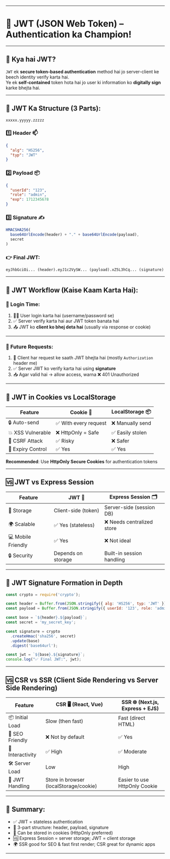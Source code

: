 
---

# 🔐 JWT (JSON Web Token) – Authentication ka Champion!

---

## 📌 Kya hai JWT?

`JWT` ek **secure token-based authentication** method hai jo server-client ke beech identity verify karta hai.  
Ye ek **self-contained** token hota hai jo user ki information ko **digitally sign** karke bhejta hai.

---

## 🧱 JWT Ka Structure (3 Parts):

```
xxxxx.yyyyy.zzzzz
```

### 1️⃣ Header 📫  
```json
{
  "alg": "HS256",
  "typ": "JWT"
}
```

### 2️⃣ Payload 📦  
```json
{
  "userId": "123",
  "role": "admin",
  "exp": 1712345678
}
```

### 3️⃣ Signature ✍️  
```js
HMACSHA256(
  base64UrlEncode(header) + "." + base64UrlEncode(payload), 
  secret
)
```

### 👉 Final JWT:
```
eyJhbGciOi... (header).eyJ1c2VySW... (payload).xZ5L3hCq... (signature)
```

---

## 🔄 JWT Workflow (Kaise Kaam Karta Hai):

### 🔐 Login Time:

1. 🧍‍♂️ User login karta hai (username/password se)
2. ✅ Server verify karta hai aur JWT token banata hai
3. 📤 JWT ko **client ko bhej deta hai** (usually via response or cookie)

---

### 🔁 Future Requests:

1. 📩 Client har request ke saath JWT bhejta hai (mostly `Authorization` header me)
2. ✅ Server JWT ko verify karta hai using **signature**
3. 📥 Agar valid hai → allow access, warna ❌ 401 Unauthorized

---

## 🍪 JWT in **Cookies** vs **LocalStorage**

| Feature            | Cookie 🍪           | LocalStorage 📦        |
|--------------------|---------------------|------------------------|
| 🔒 Auto-send       | ✅ With every request | ❌ Manually send        |
| 💥 XSS Vulnerable   | ❌ HttpOnly = Safe   | ✅ Easily stolen        |
| 🔐 CSRF Attack      | ✅ Risky             | ❌ Safer               |
| 📅 Expiry Control   | ✅ Yes               | ✅ Yes                 |

**Recommended**: Use **HttpOnly Secure Cookies** for authentication tokens

---

## 🆚 JWT vs Express Session

| Feature            | JWT 📜                 | Express Session 🗂️         |
|--------------------|-------------------------|-----------------------------|
| 📍 Storage         | Client-side (token)     | Server-side (session DB)    |
| 🌍 Scalable        | ✅ Yes (stateless)      | ❌ Needs centralized store  |
| 💻 Mobile Friendly | ✅ Yes                  | ❌ Not ideal                |
| 🔒 Security        | Depends on storage      | Built-in session handling   |

---

## 🧠 JWT Signature Formation in Depth

```js
const crypto = require('crypto');

const header = Buffer.from(JSON.stringify({ alg: 'HS256', typ: 'JWT' })).toString('base64url');
const payload = Buffer.from(JSON.stringify({ userId: '123', role: 'admin' })).toString('base64url');

const base = `${header}.${payload}`;
const secret = 'my_secret_key';

const signature = crypto
  .createHmac('sha256', secret)
  .update(base)
  .digest('base64url');

const jwt = `${base}.${signature}`;
console.log("✅ Final JWT:", jwt);
```

---

## 🆚 CSR vs SSR (Client Side Rendering vs Server Side Rendering)

| Feature                | CSR 🖥️ (React, Vue)              | SSR 🌐 (Next.js, Express + EJS)        |
|------------------------|----------------------------------|----------------------------------------|
| 📦 Initial Load         | Slow (then fast)                | Fast (direct HTML)                     |
| 🔁 SEO Friendly         | ❌ Not by default               | ✅ Yes                                 |
| 🔄 Interactivity        | ✅ High                         | ✅ Moderate                            |
| 🛠️ Server Load         | Low                            | High                                   |
| 🔐 JWT Handling         | Store in browser (localStorage/cookie) | Easier to use HttpOnly Cookie        |

---

## 💬 Summary:

- ✅ JWT = stateless authentication
- 🔏 3-part structure: header, payload, signature
- 🍪 Can be stored in cookies (HttpOnly preferred)
- 🆚 Express Session = server storage; JWT = client storage
- 🌍 SSR good for SEO & fast first render; CSR great for dynamic apps

---
